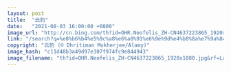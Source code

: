 ```yaml
---
layout: post
title:  "云豹"
date:   "2021-08-03 16:00:00 +0800"
image_url: "http://cn.bing.com/th?id=OHR.Neofelis_ZH-CN4637223865_1920x1080.jpg&rf=LaDigue_1920x1080.jpg&pid=hp"
link: "/search?q=%e8%b6%b4%e5%9c%a8%e6%a0%91%e6%9e%9d%e4%b8%8a%e7%9a%84%e4%ba%91%e8%b1%b9&form=hpcapt&mkt=zh-cn"
copyright: "云豹 (© Dhritiman Mukherjee/Alamy)"
image_hash: "c11d48b3a49d97e307f974fc9e844943"
image_filename: "th?id=OHR.Neofelis_ZH-CN4637223865_1920x1080.jpg&rf=LaDigue_1920x1080.jpg&pid=hp"
---
```

